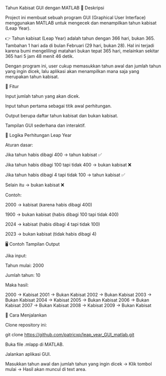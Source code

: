 Tahun Kabisat GUI dengan MATLAB
📌 Deskripsi

Project ini membuat sebuah program GUI (Graphical User Interface) menggunakan MATLAB untuk mengecek dan menampilkan tahun kabisat (Leap Year).

👉 Tahun kabisat (Leap Year) adalah tahun dengan 366 hari, bukan 365. Tambahan 1 hari ada di bulan Februari (29 hari, bukan 28).
Hal ini terjadi karena bumi mengelilingi matahari bukan tepat 365 hari, melainkan sekitar 365 hari 5 jam 48 menit 46 detik.

Dengan program ini, user cukup memasukkan tahun awal dan jumlah tahun yang ingin dicek, lalu aplikasi akan menampilkan mana saja yang merupakan tahun kabisat.

🎯 Fitur

Input jumlah tahun yang akan dicek.

Input tahun pertama sebagai titik awal perhitungan.

Output berupa daftar tahun kabisat dan bukan kabisat.

Tampilan GUI sederhana dan interaktif.

🧮 Logika Perhitungan Leap Year

Aturan dasar:

Jika tahun habis dibagi 400 → tahun kabisat ✅

Jika tahun habis dibagi 100 tapi tidak 400 → bukan kabisat ❌

Jika tahun habis dibagi 4 tapi tidak 100 → tahun kabisat ✅

Selain itu → bukan kabisat ❌

Contoh:

2000 → kabisat (karena habis dibagi 400)

1900 → bukan kabisat (habis dibagi 100 tapi tidak 400)

2024 → kabisat (habis dibagi 4 tapi tidak 100)

2023 → bukan kabisat (tidak habis dibagi 4)

🖥️ Contoh Tampilan Output

Jika input:

Tahun mulai: 2000

Jumlah tahun: 10

Maka hasil:

2000 → Kabisat
2001 → Bukan Kabisat
2002 → Bukan Kabisat
2003 → Bukan Kabisat
2004 → Kabisat
2005 → Bukan Kabisat
2006 → Bukan Kabisat
2007 → Bukan Kabisat
2008 → Kabisat
2009 → Bukan Kabisat

🚀 Cara Menjalankan

Clone repository ini:

git clone https://github.com/patricxp/leap_year_GUI_matlab.git


Buka file .mlapp di MATLAB.

Jalankan aplikasi GUI.

Masukkan tahun awal dan jumlah tahun yang ingin dicek → Klik tombol mulai → Hasil akan muncul di text area.
